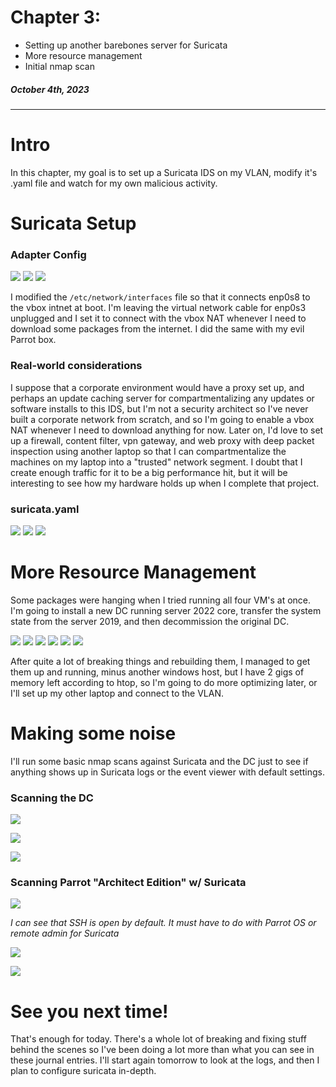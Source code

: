 # Chapter 3:  
* Setting up another barebones server for Suricata
* More resource management
* Initial nmap scan
##### *October 4th, 2023*
---
# Intro

In this chapter, my goal is to set up a Suricata IDS on my VLAN, modify it's .yaml file and watch for my own malicious activity.

# Suricata Setup

### Adapter Config

![](a/57837351015ae15e9b66974b9223f98e.png)
![](a/73a7ed16ee379547cc62df496451c93f.png)
![](a/555142a9de2e947a50b68329252a643a.png)

I modified the `/etc/network/interfaces` file so that it connects enp0s8 to the vbox intnet at boot. I'm leaving the virtual network cable for enp0s3 unplugged and I set it to connect with the vbox NAT whenever I need to download some packages from the internet. I did the same with my evil Parrot box.

### Real-world considerations

I suppose that a corporate environment would have a proxy set up, and perhaps an update caching server for compartmentalizing any updates or software installs to this IDS, but I'm not a security architect so I've never built a corporate network from scratch, and so I'm going to enable a vbox NAT whenever I need to download anything for now. Later on, I'd love to set up a firewall, content filter, vpn gateway, and web proxy with deep packet inspection using another laptop so that I can compartmentalize the machines on my laptop into a "trusted" network segment. I doubt that I create enough traffic for it to be a big performance hit, but it will be interesting to see how my hardware holds up when I complete that project.

### suricata.yaml

![](a/5147adb1e859f47173f3b713a54dd667.png)
![](a/c8d0e799a051bbdd0d679f0f441a20e5.png)
![](a/088d74b5789f9d972f4af57324f0eb6e.png)

# More Resource Management

Some packages were hanging when I tried running all four VM's at once. I'm going to install a new DC running server 2022 core, transfer the system state from the server 2019, and then decommission the original DC.

![](a/d4dcdb9c15078ef2816e1a606065cb20.png)
![](a/7a8bafa8e9acc4b4de31feabeafa3f40.png)
![](a/f755f96774874c67c9d1b99448a448a6.png)
![](a/9c0fc12304f8cfe23ef7c2d7707c0b46.png)
![](a/a8daaddd19fdd7a528db8acc8d1e5582.png)
![](a/eb3fcd05ae8fdd2aa0e64a51ee1370ff.png)

After quite a lot of breaking things and rebuilding them, I managed to get them up and running, minus another windows host, but I have 2 gigs of memory left according to htop, so I'm going to do more optimizing later, or I'll set up my other laptop and connect to the VLAN.

# Making some noise 

I'll run some basic nmap scans against Suricata and the DC just to see if anything shows up in Suricata logs or the event viewer with default settings.

### Scanning the DC

![](a/94661829d96ce1b822c6b70f6221b3af.png)

![](a/7f50954223b7a009f1bd81ce93fd4ca6.png)

![](a/b6e591bc791e0ee7abbab3e549c152c0.png)

### Scanning Parrot "Architect Edition" w/ Suricata

![](a/aaf450f8b92d437f060c346ca4bd5471.png)

*I can see that SSH is open by default. It must have to do with Parrot OS or remote admin for Suricata*

![](a/957558ad3b30aeb79bb3e751beea8c32.png)

![](a/579768a535c3185777865ca183194b73.png)

# See you next time!

That's enough for today. There's a whole lot of breaking and fixing stuff behind the scenes so I've been doing a lot more than what you can see in these journal entries. I'll start again tomorrow to look at the logs, and then I plan to configure suricata in-depth.
